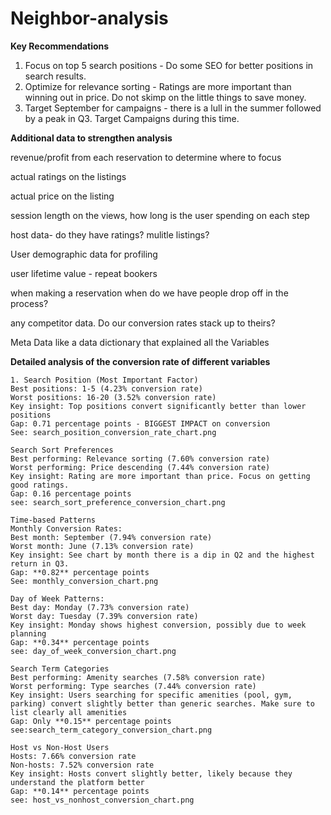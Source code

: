 # Neighbor-analysis


**Key Recommendations**
1. Focus on top 5 search positions - Do some SEO for better positions in search results.
2. Optimize for relevance sorting - Ratings are more important than winning out in price. Do not skimp on the little things to save money. 
3. Target September for campaigns - there is a lull in the summer followed by a peak in Q3. Target Campaigns during this time.

**Additional data to strengthen analysis**

revenue/profit from each reservation to determine where to focus

actual ratings on the listings

actual price on the listing 

session length on the views, how long is the user spending on each step

host data- do they have ratings? mulitle listings? 

User demographic data for profiling

user lifetime value - repeat bookers

when making a reservation when do we have people drop off in the process?

any competitor data. Do our conversion rates stack up to theirs?

Meta Data like a data dictionary that explained all the Variables




**Detailed analysis of the conversion rate of different variables**

    1. Search Position (Most Important Factor)
    Best positions: 1-5 (4.23% conversion rate)
    Worst positions: 16-20 (3.52% conversion rate)
    Key insight: Top positions convert significantly better than lower positions
    Gap: 0.71 percentage points - BIGGEST IMPACT on conversion
    See: search_position_conversion_rate_chart.png
    
    Search Sort Preferences
    Best performing: Relevance sorting (7.60% conversion rate)
    Worst performing: Price descending (7.44% conversion rate)
    Key insight: Rating are more important than price. Focus on getting good ratings. 
    Gap: 0.16 percentage points 
    see: search_sort_preference_conversion_chart.png

    Time-based Patterns
    Monthly Conversion Rates:
    Best month: September (7.94% conversion rate)
    Worst month: June (7.13% conversion rate)
    Key insight: See chart by month there is a dip in Q2 and the highest return in Q3. 
    Gap: **0.82** percentage points
    See: monthly_conversion_chart.png
    
    Day of Week Patterns:
    Best day: Monday (7.73% conversion rate)
    Worst day: Tuesday (7.39% conversion rate)
    Key insight: Monday shows highest conversion, possibly due to week planning
    Gap: **0.34** percentage points
    see: day_of_week_conversion_chart.png
    
    Search Term Categories
    Best performing: Amenity searches (7.58% conversion rate)
    Worst performing: Type searches (7.44% conversion rate)
    Key insight: Users searching for specific amenities (pool, gym, parking) convert slightly better than generic searches. Make sure to list clearly all amenities
    Gap: Only **0.15** percentage points
    see:search_term_category_conversion_chart.png
    
    Host vs Non-Host Users
    Hosts: 7.66% conversion rate
    Non-hosts: 7.52% conversion rate
    Key insight: Hosts convert slightly better, likely because they understand the platform better
    Gap: **0.14** percentage points 
    see: host_vs_nonhost_conversion_chart.png

